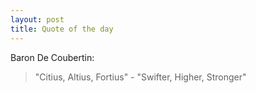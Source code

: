 ```yaml
---
layout: post
title: Quote of the day
---
```


Baron De Coubertin:

> "Citius, Altius, Fortius" - "Swifter, Higher, Stronger"

